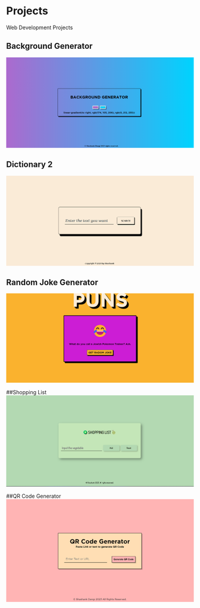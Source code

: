 # Projects
Web Development Projects

## Background Generator
![alt text](https://raw.githubusercontent.com/shashankdangi/Projects/main/Screenshot%202023-04-12%20180538.png)

## Dictionary 2
![alt text](https://github.com/shashankdangi/Projects/blob/main/DICTIONARY%202/Screenshot%202023-04-12%20180638.png?raw=true)

## Random Joke Generator 
![alt text](https://github.com/shashankdangi/Projects/blob/main/Screenshot%202023-04-12%20181335.png?raw=true)

##Shopping List
![alt text](https://github.com/shashankdangi/Projects/blob/main/Shopping%20list/Screenshot%202023-04-12%20180742.png?raw=true)

##QR Code Generator
![alt text](https://github.com/shashankdangi/Projects/blob/main/QR%20Generator%202/Screenshot%202023-04-12%20232813.png?raw=true)

